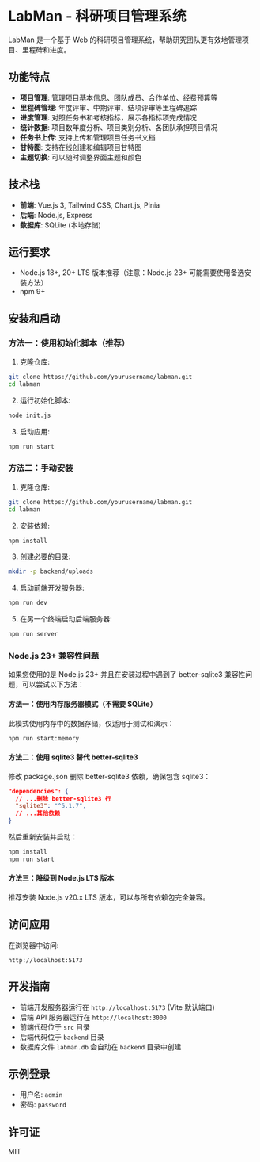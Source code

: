 # LabMan - 科研项目管理系统

LabMan 是一个基于 Web 的科研项目管理系统，帮助研究团队更有效地管理项目、里程碑和进度。

## 功能特点

- **项目管理**: 管理项目基本信息、团队成员、合作单位、经费预算等
- **里程碑管理**: 年度评审、中期评审、结项评审等里程碑追踪
- **进度管理**: 对照任务书和考核指标，展示各指标项完成情况
- **统计数据**: 项目数年度分析、项目类别分析、各团队承担项目情况
- **任务书上传**: 支持上传和管理项目任务书文档
- **甘特图**: 支持在线创建和编辑项目甘特图
- **主题切换**: 可以随时调整界面主题和颜色

## 技术栈

- **前端**: Vue.js 3, Tailwind CSS, Chart.js, Pinia
- **后端**: Node.js, Express
- **数据库**: SQLite (本地存储)

## 运行要求

- Node.js 18+, 20+ LTS 版本推荐（注意：Node.js 23+ 可能需要使用备选安装方法）
- npm 9+

## 安装和启动

### 方法一：使用初始化脚本（推荐）

1. 克隆仓库:

```bash
git clone https://github.com/yourusername/labman.git
cd labman
```

2. 运行初始化脚本:

```bash
node init.js
```

3. 启动应用:

```bash
npm run start
```

### 方法二：手动安装

1. 克隆仓库:

```bash
git clone https://github.com/yourusername/labman.git
cd labman
```

2. 安装依赖:

```bash
npm install
```

3. 创建必要的目录:

```bash
mkdir -p backend/uploads
```

4. 启动前端开发服务器:

```bash
npm run dev
```

5. 在另一个终端启动后端服务器:

```bash
npm run server
```

### Node.js 23+ 兼容性问题

如果您使用的是 Node.js 23+ 并且在安装过程中遇到了 better-sqlite3 兼容性问题，可以尝试以下方法：

#### 方法一：使用内存服务器模式（不需要 SQLite）

此模式使用内存中的数据存储，仅适用于测试和演示：

```bash
npm run start:memory
```

#### 方法二：使用 sqlite3 替代 better-sqlite3

修改 package.json 删除 better-sqlite3 依赖，确保包含 sqlite3：

```json
"dependencies": {
  // ...删除 better-sqlite3 行
  "sqlite3": "^5.1.7",
  // ...其他依赖
}
```

然后重新安装并启动：

```bash
npm install
npm run start
```

#### 方法三：降级到 Node.js LTS 版本

推荐安装 Node.js v20.x LTS 版本，可以与所有依赖包完全兼容。

## 访问应用

在浏览器中访问:

```
http://localhost:5173
```

## 开发指南

- 前端开发服务器运行在 `http://localhost:5173` (Vite 默认端口)
- 后端 API 服务器运行在 `http://localhost:3000`
- 前端代码位于 `src` 目录
- 后端代码位于 `backend` 目录
- 数据库文件 `labman.db` 会自动在 `backend` 目录中创建

## 示例登录

- 用户名: `admin`
- 密码: `password`

## 许可证

MIT
